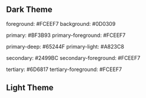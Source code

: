 ## Dark Theme

foreground: #FCEEF7
background: #0D0309

primary: #BF3B93
primary-foreground: #FCEEF7

primary-deep: #65244F
primary-light: #A823C8

secondary: #2499BC
secondary-foreground: #FCEEF7

tertiary: #6D6817
tertiary-foreground: #FCEEF7

## Light Theme
